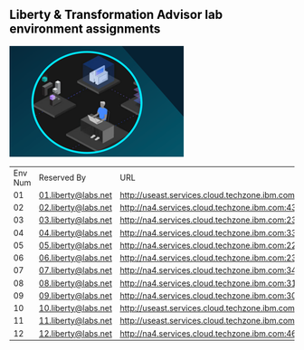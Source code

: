 
<h2 style="color:black">Liberty & Transformation Advisor lab environment assignments</h2>


  ![](./images/techjam.png)


|              |                          |             |          
|-------------|---------------------------|-------------|
Env Num |	Reserved By  |	URL  |
01 | 01.liberty@labs.net |	http://useast.services.cloud.techzone.ibm.com:27558/
02 | 02.liberty@labs.net |	http://na4.services.cloud.techzone.ibm.com:43587/
03 | 03.liberty@labs.net |	http://na4.services.cloud.techzone.ibm.com:23145/
04 | 04.liberty@labs.net |	http://na4.services.cloud.techzone.ibm.com:33316/
05 | 05.liberty@labs.net |  http://na4.services.cloud.techzone.ibm.com:22728/
06 | 06.liberty@labs.net |  http://na4.services.cloud.techzone.ibm.com:23020/
07 | 07.liberty@labs.net |	http://na4.services.cloud.techzone.ibm.com:34644/
08 | 08.liberty@labs.net |	http://na4.services.cloud.techzone.ibm.com:31964/
09 | 09.liberty@labs.net |	http://na4.services.cloud.techzone.ibm.com:30426/
10 | 10.liberty@labs.net | 	http://useast.services.cloud.techzone.ibm.com:34883/
11 | 11.liberty@labs.net |	http://useast.services.cloud.techzone.ibm.com:24464/
12 | 12.liberty@labs.net | 	http://na4.services.cloud.techzone.ibm.com:46169/









<!--

|             |                            |             |               |
|-------------|---------------------------|-------------|----------------|
Env Num |	Reserved By |	Password  |	URL  |
17|	aqua@labs.net |	jtp7tfh5|https://cloud.skytap.com/vms/8c8d9b5c267ffb2d5852dc122e18043b/desktops
18|	black@labs.net| 8hskssss|https://cloud.skytap.com/vms/be332aa6c4c87f8021cdb23123f0d5e0/desktops
19|	coral@labs.net|	695dw37p|	https://cloud.skytap.com/vms/30c0bf152fb53878814000702b3d33ef/desktops
20|	dove@labs.net|	sk9jbcga|	https://cloud.skytap.com/vms/efc991d369e69471e24380a6d686c932/desktops
21|	|	yh7h3lt9|	https://cloud.skytap.com/vms/84365134f45d5e5d56f5c4f4e8225dd3/desktops
22|	|	lgsr1f2t|	https://cloud.skytap.com/vms/1ea22aa35b507257185cdbb9333573a4/desktops
23|	|	xt2ffa2o|	https://cloud.skytap.com/vms/41c658ace1a5402601c015104dc32688/desktops
24|	|	j2z03e1p|	https://cloud.skytap.com/vms/9161bed1999c72d6e1af6a04d6c88c3d/desktops
25|	|	zwaysztm|	https://cloud.skytap.com/vms/4d2bb41dade4f89787110542d4dcfd5f/desktops

  
-->